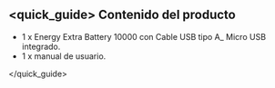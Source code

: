 ## <quick_guide> Contenido del producto

* 1 x Energy Extra Battery 10000 con Cable USB tipo A_ Micro USB integrado.
* 1 x manual de usuario.


</quick_guide>
